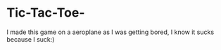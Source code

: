 # Tic-Tac-Toe-

I made this game on a aeroplane as I was getting bored, I know it sucks because I suck:)
